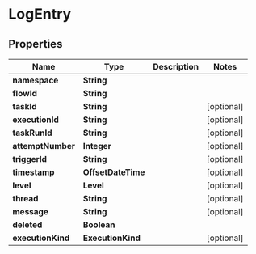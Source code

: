 

# LogEntry


## Properties

| Name | Type | Description | Notes |
|------------ | ------------- | ------------- | -------------|
|**namespace** | **String** |  |  |
|**flowId** | **String** |  |  |
|**taskId** | **String** |  |  [optional] |
|**executionId** | **String** |  |  [optional] |
|**taskRunId** | **String** |  |  [optional] |
|**attemptNumber** | **Integer** |  |  [optional] |
|**triggerId** | **String** |  |  [optional] |
|**timestamp** | **OffsetDateTime** |  |  [optional] |
|**level** | **Level** |  |  [optional] |
|**thread** | **String** |  |  [optional] |
|**message** | **String** |  |  [optional] |
|**deleted** | **Boolean** |  |  |
|**executionKind** | **ExecutionKind** |  |  [optional] |



